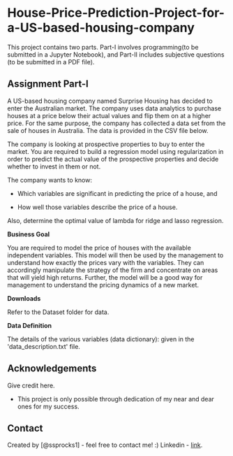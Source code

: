 # House-Price-Prediction-Project-for-a-US-based-housing-company

This project contains two parts. Part-I involves programming(to be submitted in a Jupyter Notebook), and Part-II includes subjective questions (to be submitted in a PDF file). 


## Assignment Part-I

A US-based housing company named Surprise Housing has decided to enter the Australian market. The company uses data analytics to purchase houses at a price below their actual values and flip them on at a higher price. For the same purpose, the company has collected a data set from the sale of houses in Australia. The data is provided in the CSV file below.

The company is looking at prospective properties to buy to enter the market. You are required to build a regression model using regularization in order to predict the actual value of the prospective properties and decide whether to invest in them or not.

The company wants to know:

-   Which variables are significant in predicting the price of a house, and
    
-   How well those variables describe the price of a house.
    

Also, determine the optimal value of lambda for ridge and lasso regression.

**Business Goal** 

You are required to model the price of houses with the available independent variables. This model will then be used by the management to understand how exactly the prices vary with the variables. They can accordingly manipulate the strategy of the firm and concentrate on areas that will yield high returns. Further, the model will be a good way for management to understand the pricing dynamics of a new market.

**Downloads**

Refer to the Dataset folder for data.

**Data Definition**

The details of the various variables (data dictionary): given in the 'data_description.txt' file. 

## Acknowledgements
Give credit here.
- This project is only possible through dedication of my near and dear ones for my success.


## Contact
Created by [@ssprocks1] - feel free to contact me! :)
Linkedin - [link](https://www.linkedin.com/in/sushil-padhi-1aa21627/).
